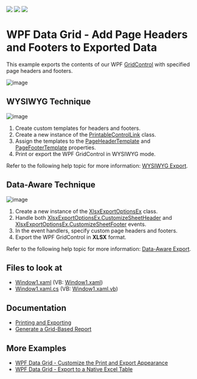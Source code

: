 <!-- default badges list -->
![](https://img.shields.io/endpoint?url=https://codecentral.devexpress.com/api/v1/VersionRange/128649497/22.2.2%2B)
[![](https://img.shields.io/badge/Open_in_DevExpress_Support_Center-FF7200?style=flat-square&logo=DevExpress&logoColor=white)](https://supportcenter.devexpress.com/ticket/details/E2608)
[![](https://img.shields.io/badge/📖_How_to_use_DevExpress_Examples-e9f6fc?style=flat-square)](https://docs.devexpress.com/GeneralInformation/403183)
<!-- default badges end -->
# WPF Data Grid - Add Page Headers and Footers to Exported Data

This example exports the contents of our WPF [GridControl](https://docs.devexpress.com/WPF/DevExpress.Xpf.Grid.GridControl) with specified page headers and footers.

![image](https://user-images.githubusercontent.com/65009440/174618885-6e6885cc-3368-4fda-a43e-f75372172e77.png)

## WYSIWYG Technique

![image](https://user-images.githubusercontent.com/65009440/174618994-6110cfba-3621-4da1-9211-f7ec072ca0ba.png)

1. Create custom templates for headers and footers.
2. Create a new instance of the [PrintableControlLink](https://docs.devexpress.com/WPF/DevExpress.Xpf.Printing.PrintableControlLink) class.
3. Assign the templates to the [PageHeaderTemplate](https://docs.devexpress.com/WPF/DevExpress.Xpf.Printing.TemplatedLink.PageHeaderTemplate) and [PageFooterTemplate](https://docs.devexpress.com/WPF/DevExpress.Xpf.Printing.TemplatedLink.PageFooterTemplate) properties.
4. Print or export the WPF GridControl in WYSIWYG mode.

Refer to the following help topic for more information: [WYSIWYG Export](https://docs.devexpress.com/WPF/118842/controls-and-libraries/data-grid/printing-and-exporting/wysiwyg-export).

## Data-Aware Technique

![image](https://user-images.githubusercontent.com/65009440/174619950-bd8c9ca8-1a81-42f5-8f78-fda570ebdcac.png)

1. Create a new instance of the [XlsxExportOptionsEx](https://docs.devexpress.com/CoreLibraries/DevExpress.XtraPrinting.XlsxExportOptionsEx) class.
2. Handle both [XlsxExportOptionsEx.CustomizeSheetHeader](https://docs.devexpress.com/CoreLibraries/DevExpress.XtraPrinting.XlsxExportOptionsEx.CustomizeSheetHeader) and [XlsxExportOptionsEx.CustomizeSheetFooter](https://docs.devexpress.com/CoreLibraries/DevExpress.XtraPrinting.XlsxExportOptionsEx.CustomizeSheetFooter) events.
3. In the event handlers, specify custom page headers and footers.
4. Export the WPF GridControl in **XLSX** format.

Refer to the following help topic for more information: [Data-Aware Export](https://docs.devexpress.com/WPF/10018/controls-and-libraries/data-grid/printing-and-exporting/data-aware-export).

<!-- default file list -->

## Files to look at

* [Window1.xaml](./CS/GridPrint/Window1.xaml) (VB: [Window1.xaml](./VB/GridPrint/Window1.xaml))
* [Window1.xaml.cs](./CS/GridPrint/Window1.xaml.cs) (VB: [Window1.xaml.vb](./VB/GridPrint/Window1.xaml.vb))

<!-- default file list end -->

## Documentation

* [Printing and Exporting](https://docs.devexpress.com/WPF/117296/controls-and-libraries/data-grid/printing-and-exporting)
* [Generate a Grid-Based Report](https://docs.devexpress.com/WPF/117300/controls-and-libraries/data-grid/printing-and-exporting/grid-based-report-generation)

## More Examples

* [WPF Data Grid - Customize the Print and Export Appearance](https://github.com/DevExpress-Examples/wpf-data-grid-customize-print-export-appearance)
* [WPF Data Grid - Export to a Native Excel Table](https://github.com/DevExpress-Examples/how-to-export-the-gridcontrol-into-a-native-excel-table-t466541)
